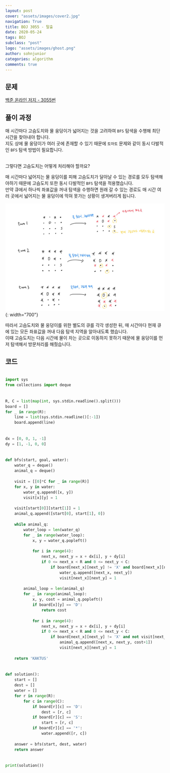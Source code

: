 ```yaml
---
layout: post
cover: "assets/images/cover2.jpg"
navigation: True
title: BOJ 3055 - 탈출
date: 2020-05-24
tags: BOJ
subclass: "post"
logo: "assets/images/ghost.png"
author: sohnjunior
categories: algorithm
comments: true
---
```


## 문제

[백준 온라인 저지 - 3055번](https://www.acmicpc.net/problem/3055)

## 풀이 과정

매 시간마다 고슴도치와 물 웅덩이가 넓어지는 것을 고려하여 `BFS` 탐색을 수행해 최단 시간을 찾아내야 합니다. <br>
지도 상에 물 웅덩이가 여러 곳에 존재할 수 있기 때문에 `토마토` 문제와 같이 동시 다발적인 `BFS` 탐색 방법이 필요합니다. <br><br>

그렇다면 고슴도치는 어떻게 처리해야 할까요? <br>

매 시간마다 넓어지는 물 웅덩이를 피해 고슴도치가 달아날 수 있는 경로를 모두 탐색해야하기 때문에 고슴도치 또한 동시 다발적인 `BFS` 탐색을 적용했습니다. <br>
만약 큐에서 하나씩 좌표값을 꺼내 탐색을 수행하면 원래 갈 수 있는 경로도 매 시간 여러 곳에서 넓어지는 물 웅덩이에 막혀 못가는 상황이 생겨버리게 됩니다. <br>

![이미지](/assets/images/boj/boj-3055.jpg){: width="700"}

따라서 고슴도치와 물 웅덩이를 위한 별도의 큐를 각각 생성한 뒤, 매 시간마다 현재 큐에 있는 모든 좌표값을 꺼내 다음 탐색 지역을 알아내도록 했습니다. <br>
이때 고슴도치는 다음 시간에 물이 차는 곳으로 이동하지 못하기 때문에 물 웅덩이를 먼저 탐색해서 방문처리를 해줬습니다. <br>

## 코드

```python

import sys
from collections import deque


R, C = list(map(int, sys.stdin.readline().split()))
board = []
for _ in range(R):
    line = list(sys.stdin.readline()[:-1])
    board.append(line)


dx = [0, 0, 1, -1]
dy = [1, -1, 0, 0]


def bfs(start, goal, water):
    water_q = deque()
    animal_q = deque()

    visit = [[0]*C for _ in range(R)]
    for x, y in water:
        water_q.append([x, y])
        visit[x][y] = 1

    visit[start[0]][start[1]] = 1
    animal_q.append([start[0], start[1], 0])

    while animal_q:
        water_loop = len(water_q)
        for _ in range(water_loop):
            x, y = water_q.popleft()

            for i in range(4):
                next_x, next_y = x + dx[i], y + dy[i]
                if 0 <= next_x < R and 0 <= next_y < C:
                    if board[next_x][next_y] != 'X' and board[next_x][next_y] != 'D' and not visit[next_x][next_y]:
                        water_q.append([next_x, next_y])
                        visit[next_x][next_y] = 1

        animal_loop = len(animal_q)
        for _ in range(animal_loop):
            x, y, cost = animal_q.popleft()
            if board[x][y] == 'D':
                return cost

            for i in range(4):
                next_x, next_y = x + dx[i], y + dy[i]
                if 0 <= next_x < R and 0 <= next_y < C:
                    if board[next_x][next_y] != 'X' and not visit[next_x][next_y]:
                        animal_q.append([next_x, next_y, cost+1])
                        visit[next_x][next_y] = 1

    return 'KAKTUS'


def solution():
    start = []
    dest = []
    water = []
    for r in range(R):
        for c in range(C):
            if board[r][c] == 'D':
                dest = [r, c]
            if board[r][c] == 'S':
                start = [r, c]
            if board[r][c] == '*':
                water.append([r, c])

    answer = bfs(start, dest, water)
    return answer


print(solution())

```
